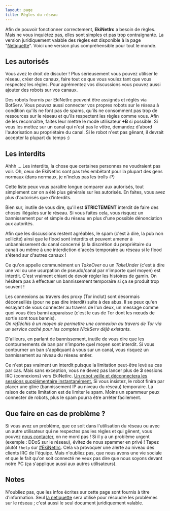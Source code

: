 ```yaml
---
layout: page
title: Règles du réseau
---
```


Afin de pouvoir fonctionner correctement, **EkiNetIrc** a besoin de règles. Mais ne vous inquiétez pas, elles sont simples et pas trop contraignante. La version juridiquement valable des règles est disponible à la page "[Netiquette](/netiquette/)".
Voici une version plus compréhensible pour tout le monde.

## Les autorisés
Vous avez le droit de discuter ! Plus sérieusement vous pouvez utiliser le réseau, créer des canaux, faire tout ce que vous voulez tant que vous respectez les règles. Pour agrémentez vos discussions vous pouvez aussi ajouter des robots sur vos canaux.

Des robots fournis par EkiNetIrc peuvent être assignés et réglés via BotServ. Vous pouvez aussi connecter vos propres robots sur le réseau à condition qu'ils ne font pas de spams, qu'ils ne consomment pas trop de ressources sur le réseau et qu'ils respectent les règles comme vous.
Afin de les reconnaître, faites leur mettre le mode utilisateur **+B** si possible. Si vous les mettez sur un canal qui n'est pas le vôtre, demandez d'abord l'autorisation au propriétaire du canal. Si le robot n'est pas gênant, il devrait accepter la plupart du temps :)

## Les interdits
Ahhh ... Les interdits, la chose que certaines personnes ne voudraient pas voir. Oh, ceux de EkiNetIrc sont pas très embêtant pour la plupart des gens normaux (dans normaux, je n'inclus pas les trolls :P)

Cette liste peux vous paraître longue comparer aux autorisés, tout simplement car on a été plus générale sur les autorisés. En faites, vous avez plus d'autorisés que d'interdits.

Bien sur, inutile de vous dire, qu'il est **STRICTEMENT** interdit de faire des choses illégales sur le réseau. Si vous faites cela, vous risquez un bannissement pur et simple du réseau en plus d'une possible dénonciation aux autorités.

Afin que les discussions restent agréables, le spam (c'est à dire, la pub non sollicité) ainsi que le flood sont interdits et peuvent amener à unbannissement du canal concerné (à la discrétion du propriétaire du canal) ou même à une interdiction d'accès temporaire au réseau si le flood s'étend sur d'autres canaux !

Ce qu'on appelle communément un *TakeOver* ou un *TakeUnder* (c'est à dire une vol ou une usurpation de pseudo/canal par n'importe quel moyen) est interdit. C'est vraiment chiant de devoir régler les histoires de gamin. On hésitera pas à effectuer un bannissement temporaire si ça se produit trop souvent !

Les connexions au travers des proxy (Tor inclut) sont désormais déconseillés (pour ne pas dire interdit) suite à des abus. Il se peux qu'en essayant de vous connecter au travers de l'un deux, un message comme quoi vous êtes banni apparaisse (c'est le cas de Tor dont les nœuds de sortie sont tous bannis).  
*On réfléchis à un moyen de permettre une connexion au travers de Tor via un service caché pour les comptes NickServ déjà existants.*

D'ailleurs, en parlant de bannissement, inutile de vous dire que les contournements de ban par n'importe quel moyen sont interdit. Si vous contourner un ban s'appliquant à vous sur un canal, vous risquez un bannissement au niveau du réseau entier.

Ce n'est pas vraiment un interdit puisque la limitation peut-être levé au cas par cas. Mais sans exception, vous ne devez pas lancer plus de **3** sessions IRC (connexions) vers EkiNetIrc. [Un robot veille et déconnectera les sessions supplémentaire instantanément.](/docs/session_limit.html) Si vous insistez, le robot finira par placer une gline (bannissement IP au niveau du réseau) temporaire. La raison de cette limitation est de limiter le spam. Moins un spammeur peux connecter de robots, plus le spam pourra être arrêter facilement.

## Que faire en cas de problème ?
Si vous avez un problème, que ce soit dans l'utilisation du réseau ou avec un autre utilisateur qui ne respectes pas les règles et qui gênent, vous pouvez [nous contacter](/contact.html), on ne mord pas ! Si il y a un problème urgent (exemple : DDoS sur le réseau), évitez de nous spammer en privé ! Tapez plutôt `!help` sur [#EkiNetIrc](irc://irc.ekinetirc.com/#EkiNetIrc). Cela va provoquer une alerte au niveau des clients IRC de l'équipe. Mais n'oubliez pas, que nous avons une vie sociale et que le fait qu'on soit connecté ne veux pas dire que nous soyons devant notre PC (ça s'applique aussi aux autres utilisateurs).

## Notes
N'oubliez pas, que les infos écrites sur cette page sont fournis à titre d'information. Seul [la netiquette](/netiquette/) sera utilisé pour résoudre les problèmes sur le réseau ; c'est aussi le seul document juridiquement valable.
